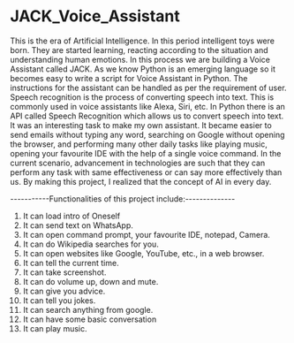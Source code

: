# JACK_Voice_Assistant
This is the era of Artificial Intelligence. In this period intelligent toys were born.
They are started learning, reacting according to the situation and understanding human emotions. 
In this process we are building a Voice Assistant called JACK. As we know Python is an emerging language so it becomes easy to write a script for Voice Assistant in Python.
The instructions for the assistant can be handled as per the requirement of user. 
Speech recognition is the process of converting speech into text. This is commonly used in voice assistants like Alexa, Siri, etc.
In Python there is an API called Speech Recognition which allows us to convert speech into text. It was an interesting task to make my own assistant. 
It became easier to send emails without typing any word, searching on Google without opening the browser, and performing many other daily tasks like playing music,
opening your favourite IDE with the help of a single voice command. In the current scenario, advancement in technologies are such that they can perform any task with same effectiveness or
can say more effectively than us. By making this project, I realized that the concept of AI in every day.

-----------Functionalities of this project include:--------------
1. It can load intro of Oneself
2. It can send text on WhatsApp.
3. It can open command prompt, your favourite IDE, notepad, Camera.
4. It can do Wikipedia searches for you.
5. It can open websites like Google, YouTube, etc., in a web browser.
6. It can tell the current time.
7. It can take screenshot.
8. It can do volume up, down and mute.
9. It can give you advice.
10. It can tell you jokes.
11. It can search anything from google.
12. It can have some basic conversation
13. It can play music.

